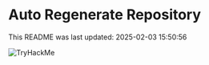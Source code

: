 # Auto Regenerate Repository

This README was last updated: 2025-02-03 15:50:56

 ![TryHackMe](https://tryhackme.com/badge/533634)
